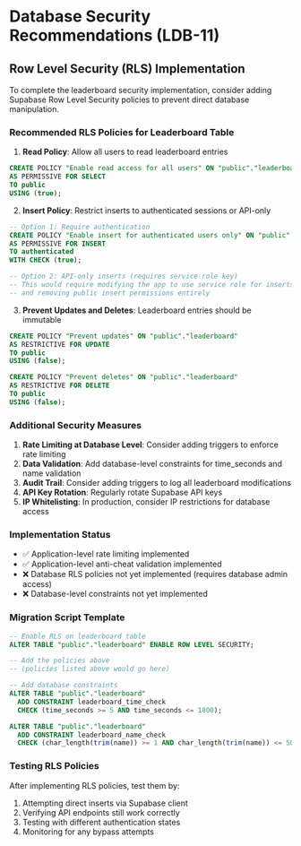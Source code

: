# Database Security Recommendations (LDB-11)

## Row Level Security (RLS) Implementation

To complete the leaderboard security implementation, consider adding Supabase Row Level Security policies to prevent direct database manipulation.

### Recommended RLS Policies for Leaderboard Table

1. **Read Policy**: Allow all users to read leaderboard entries
```sql
CREATE POLICY "Enable read access for all users" ON "public"."leaderboard"
AS PERMISSIVE FOR SELECT
TO public
USING (true);
```

2. **Insert Policy**: Restrict inserts to authenticated sessions or API-only
```sql
-- Option 1: Require authentication
CREATE POLICY "Enable insert for authenticated users only" ON "public"."leaderboard"
AS PERMISSIVE FOR INSERT
TO authenticated
WITH CHECK (true);

-- Option 2: API-only inserts (requires service role key)
-- This would require modifying the app to use service role for inserts
-- and removing public insert permissions entirely
```

3. **Prevent Updates and Deletes**: Leaderboard entries should be immutable
```sql
CREATE POLICY "Prevent updates" ON "public"."leaderboard"
AS RESTRICTIVE FOR UPDATE
TO public
USING (false);

CREATE POLICY "Prevent deletes" ON "public"."leaderboard"
AS RESTRICTIVE FOR DELETE
TO public
USING (false);
```

### Additional Security Measures

1. **Rate Limiting at Database Level**: Consider adding triggers to enforce rate limiting
2. **Data Validation**: Add database-level constraints for time_seconds and name validation
3. **Audit Trail**: Consider adding triggers to log all leaderboard modifications
4. **API Key Rotation**: Regularly rotate Supabase API keys
5. **IP Whitelisting**: In production, consider IP restrictions for database access

### Implementation Status

- ✅ Application-level rate limiting implemented
- ✅ Application-level anti-cheat validation implemented
- ❌ Database RLS policies not yet implemented (requires database admin access)
- ❌ Database-level constraints not yet implemented

### Migration Script Template

```sql
-- Enable RLS on leaderboard table
ALTER TABLE "public"."leaderboard" ENABLE ROW LEVEL SECURITY;

-- Add the policies above
-- (policies listed above would go here)

-- Add database constraints
ALTER TABLE "public"."leaderboard" 
  ADD CONSTRAINT leaderboard_time_check 
  CHECK (time_seconds >= 5 AND time_seconds <= 1800);

ALTER TABLE "public"."leaderboard"
  ADD CONSTRAINT leaderboard_name_check
  CHECK (char_length(trim(name)) >= 1 AND char_length(trim(name)) <= 50);
```

### Testing RLS Policies

After implementing RLS policies, test them by:
1. Attempting direct inserts via Supabase client
2. Verifying API endpoints still work correctly
3. Testing with different authentication states
4. Monitoring for any bypass attempts